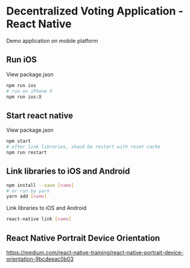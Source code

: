 # Decentralized Voting Application - React Native

Demo application on mobile platform

## Run iOS
View package.json
```bash
npm run ios
# run on iPhone X
npm run ios:X
```

## Start react native
View package.json
```bash
npm start
# after link libraries, shoud be restart with reset cache
npm run restart
```

## Link libraries to iOS and Android
```bash
npm install --save [name]
# or run by yarn
yarn add [name]
```

Link libraries to iOS and Android
```bash
react-native link [name]
```

## React Native Portrait Device Orientation
https://medium.com/react-native-training/react-native-portrait-device-orientation-9bcdeeac0b03
